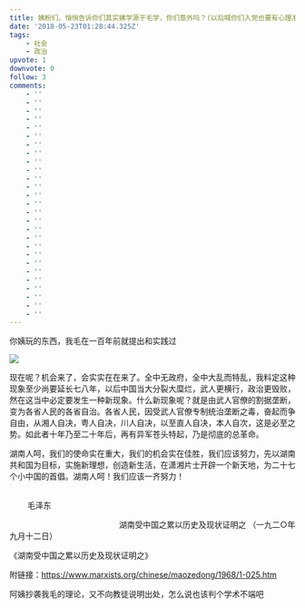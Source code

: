 ```yaml
---
title: 姨粉们，悄悄告诉你们其实姨学源于毛学，你们意外吗？(以后喊你们入党也要有心理准备哦)
date: '2018-05-23T01:28:44.325Z'
tags:
    - 社会
    - 政治
upvote: 1
downvote: 0
follow: 3
comments:
    - ''
    - ''
    - ''
    - ''
    - ''
    - ''
    - ''
    - ''
    - ''
    - ''
    - ''
    - ''
    - ''
    - ''
    - ''
    - ''
    - ''
    - ''
    - ''
    - ''
    - ''
    - ''
    - ''
    - ''
    - ''
    - ''
    - ''
---
```


你姨玩的东西，我毛在一百年前就提出和实践过

  

[![](https://pincimg.com/posts/86152/312f6db62e2f631cf98f76cba160b97b.jpg)](https://imgur.com/h9br3rB)  

现在呢？机会来了，会实实在在来了。全中无政府，全中大乱而特乱，我料定这种现象至少尚要延长七八年，以后中国当大分裂大糜烂，武人更横行，政治更毁败，然在这当中必定要发生一种新现象。什么新现象呢？就是由武人官僚的割据垄断，变为各省人民的各省自治。各省人民，因受武人官僚专制统治垄断之毒，奋起而争自由，从湘人自决，粤人自决，川人自决，以至直人自决，本人自次，这是必至之势。如此者十年乃至二十年后，再有异军苍头特起，乃是彻底的总革命。  

湖南人呵，我们的使命实在重大，我们的机会实在佳胜，我们应该努力，先以湖南共和国为目标，实施新理想，创造新生活，在潇湘片士开辟一个新天地，为二十七个小中国的首倡。湖南人呵！我们应该一齐努力！   

                                                                                                                                        毛泽东

                                                 湖南受中国之累以历史及现状证明之 （一九二○年九月十二日）

  

  

  

  

《湖南受中国之累以历史及现状证明之》

附链接：https://www.marxists.org/chinese/maozedong/1968/1-025.htm

  

  

阿姨抄袭我毛的理论，又不向教徒说明出处，怎么说也该判个学术不端吧
